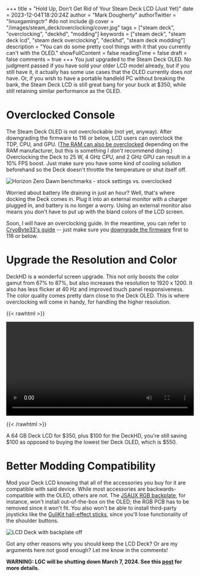 +++
title = "Hold Up, Don't Get Rid of Your Steam Deck LCD (Just Yet)"
date = 2023-12-04T18:20:24Z
author = "Mark Dougherty"
authorTwitter = "linuxgamingctr" #do not include @
cover = "/images/steam_deck/overclocking/cover.jpg"
tags = ["steam deck", "overclocking", "deckhd", "modding"]
keywords = ["steam deck", "steam deck lcd", "steam deck overclocking", "deckhd", "steam deck modding"]
description = "You can do some pretty cool things with it that you currently can't with the OLED."
showFullContent = false
readingTime = false
draft = false
comments = true
+++
You just upgraded to the Steam Deck OLED. No judgment passed if you have sold your older LCD model already, but if you still have it, it actually has some use cases that the OLED currently does *not* have. Or, if you wish to have a portable handleld PC without breaking the bank, the Steam Deck LCD is still great bang for your buck at $350, while still retaining similar performance as the OLED.

# Overclocked Console
The Steam Deck OLED is not overclockable (not yet, anyway). After downgrading the firmware to 116 or below, LCD users can overclock the TDP, CPU, and GPU. ([The RAM can also be overclocked](https://linuxgamingcentral.com/posts/overclocking-steam-deck-ram-is-possible/) depending on the RAM manufacturer, but this is something I *don't* recommend doing.) Overclocking the Deck to 25 W, 4 GHz CPU, and 2 GHz GPU can result in a 10% FPS boost. Just make sure you have some kind of cooling solution beforehand so the Deck doesn't throttle the temperature or shut itself off.

![Horizon Zero Dawn benchmarks - stock settings vs. overclocked](/images/steam_deck/overclocking/hzd_stock_vs_oc.jpg)

Worried about battery life draining in just an hour? Well, that's where docking the Deck comes in. Plug it into an external monitor with a charger plugged in, and battery is no longer a worry. Using an external monitor also means you don't have to put up with the bland colors of the LCD screen.

Soon, I will have an overclocking guide. In the meantime, you can refer to [CryoByte33's guide](https://steamdeckhq.com/news/undervolting-and-overclocking-push-your-steam-deck-beyond-its-limits/) -- just make sure you [downgrade the firmware](https://github.com/ryanrudolfoba/SteamDeck-BIOS-Manager) first to 116 or below.

# Upgrade the Resolution and Color
DeckHD is a wonderful screen upgrade. This not only boosts the color gamut from 67% to 87%, but also increases the resolution to 1920 x 1200. It also has less flicker at 40 Hz and improved touch panel responsiveness. The color quality comes pretty darn close to the Deck OLED. This is where overclocking will come in handy, for handling the higher resolution.

{{< rawhtml >}}

<video width=100% controls autoplay loop>
    <source src="/videos/steam_deck_oled/mpr.webm" type="video/webm">
    Your browser does not support the video tag.
</video>

{{< /rawhtml >}}

A 64 GB Deck LCD for $350, plus $100 for the DeckHD, you're still saving $100 as opposed to buying the lowest tier Deck OLED, which is $550.

# Better Modding Compatibility
Mod your Deck LCD knowing that all of the accessories you buy for it are compatible with said device. While most accessories are backwards-compatible with the OLED, others are *not*. The [JSAUX RGB backplate](https://linuxgamingcentral.com/posts/jsaux-rgb-backplate-review/), for instance, won't install out-of-the-box on the OLED; the RGB PCB has to be removed since it won't fit. You also won't be able to install third-party joysticks like the [GuliKit hall-effect sticks](https://linuxgamingcentral.com/posts/gulikit-steam-deck-joysticks/), since you'll lose functionality of the shoulder buttons.

![LCD Deck with backplate off](/images/steam_deck/deckcube/components.jpg)

Got any other reasons why you should keep the LCD Deck? Or are my arguments here not good enough? Let me know in the comments!

**WARNING: LGC will be shutting down March 7, 2024. See this [post](https://linuxgamingcentral.com/posts/the-end-of-lgc/) for more details.**
